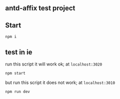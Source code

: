 ## antd-affix test project

## Start

```
npm i
```

## test in ie

run this script it will work ok; at `localhost:3020`

```
npm start
```

but run this script it does not work; at `localhost:3010`

```
npm run dev
```